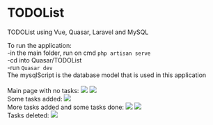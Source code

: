 # TODOList
TODOList using Vue, Quasar, Laravel and MySQL

To run the application: <br>
-in the main folder, run on cmd `php artisan serve`<br>
-cd into Quasar/TODOList <br>
-run `Quasar dev`<br>
The mysqlScript is the database model that is used in this application
<br><br>
Main page with no tasks:
<img src="https://user-images.githubusercontent.com/109366419/200573927-bd37f053-4023-4960-942e-9472d9bf1f9d.png"/>
<img src="https://user-images.githubusercontent.com/109366419/200574126-a293c580-a868-4870-89b8-ee02afcc30a4.png"/> <br>
Some tasks added:
<img src="https://user-images.githubusercontent.com/109366419/200574141-3180f4a8-93bc-4a58-b3f7-51ff58ecd7a1.png"/> <br>
More tasks added and some tasks done:
<img src="https://user-images.githubusercontent.com/109366419/200574150-50ec8fbb-06bc-4784-9c49-c3106d8892a2.png"/>
<img src="https://user-images.githubusercontent.com/109366419/200574154-88101335-ebc9-492b-b2ff-176b528674b9.png"/> <br>
Tasks deleted:
<img src="https://user-images.githubusercontent.com/109366419/200574163-a285c499-42ad-4006-9427-b91b52b43b95.png"/> <br>
